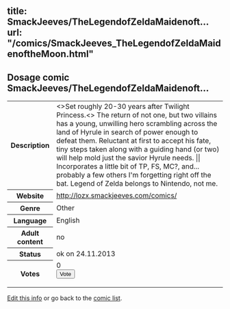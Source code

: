 title: SmackJeeves/TheLegendofZeldaMaidenoft...
url: "/comics/SmackJeeves_TheLegendofZeldaMaidenoftheMoon.html"
---
Dosage comic SmackJeeves/TheLegendofZeldaMaidenoft...
-----------------------------------------

<p id="msg"></p>
<script type="text/javascript">
if (window.location.search === '?edit_info_mail=sent_ok') {
  var elem = document.getElementById("msg");
  elem.innerHTML = 'Edited information sucessfully sent for review, which is usually done daily. Thanks!';
  elem.className = 'ok';
}
</script>
<table class="comicinfo">
<tr>
<th>Description</th><td>&lt;&gt;Set roughly 20-30 years after Twilight Princess.&lt;&gt; The return of not one, but two villains has a young, unwilling hero scrambling across the land of Hyrule in search of power enough to defeat them. Reluctant at first to accept his fate, tiny steps taken along with a guiding hand (or two) will help mold just the savior Hyrule needs. || Incorporates a little bit of TP, FS, MC?, and... probably a few others I'm forgetting right off the bat. Legend of Zelda belongs to Nintendo, not me.</td>
</tr>
<tr>
<th>Website</th><td><a href="http://lozx.smackjeeves.com/comics/">http://lozx.smackjeeves.com/comics/</a></td>
</tr>
<tr>
<th>Genre</th><td>Other</td>
</tr>
<tr>
<th>Language</th><td>English</td>
</tr>
<tr>
<th>Adult content</th><td>no</td>
</tr>
<tr>
<th>Status</th><td>ok on 24.11.2013</td>
</tr>
<tr>
<th>Votes</th><td>0
<form action="http://gaecounter.appspot.com/count/" method="POST">
<input name="name" type="hidden" value="SmackJeeves_TheLegendofZeldaMaidenoftheMoon"/>
<input name="uid" type="hidden" id="voteuid" value=""/>
<input type="submit" value="Vote"/>
</form>
</td>
</tr>
</table>
<script type="text/javascript">
var ua = navigator.userAgent;
document.getElementById("voteuid").value = ua.replace(/[^a-zA-Z0-9\._:]/g , "_");;
</script>

[Edit this info](SmackJeeves_TheLegendofZeldaMaidenoftheMoon_edit.html) or go back to the [comic list](../comic-index.html).
